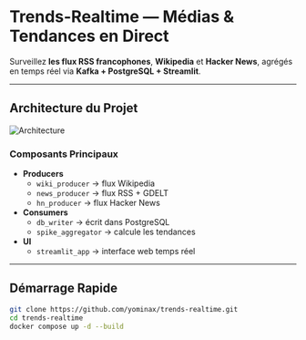 #  Trends-Realtime — Médias & Tendances en Direct

Surveillez **les flux RSS francophones**, **Wikipedia** et **Hacker News**, agrégés en temps réel via **Kafka + PostgreSQL + Streamlit**.

---

##  Architecture du Projet
![Architecture](https://raw.githubusercontent.com/yominax/trends-realtime/main/docs/archi-diagram.png)

### Composants Principaux
- **Producers**
  - `wiki_producer` → flux Wikipedia
  - `news_producer` → flux RSS + GDELT
  - `hn_producer` → flux Hacker News
- **Consumers**
  - `db_writer` → écrit dans PostgreSQL
  - `spike_aggregator` → calcule les tendances
- **UI**
  - `streamlit_app` → interface web temps réel

---

##  Démarrage Rapide

```bash
git clone https://github.com/yominax/trends-realtime.git
cd trends-realtime
docker compose up -d --build
